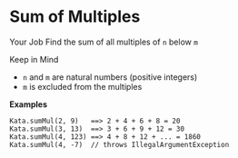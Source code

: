 # Sum of Multiples

Your Job
Find the sum of all multiples of `n` below `m`

Keep in Mind
- `n` and `m` are natural numbers (positive integers)
- `m` is excluded from the multiples

**Examples**
```
Kata.sumMul(2, 9)   ==> 2 + 4 + 6 + 8 = 20
Kata.sumMul(3, 13)  ==> 3 + 6 + 9 + 12 = 30
Kata.sumMul(4, 123) ==> 4 + 8 + 12 + ... = 1860
Kata.sumMul(4, -7)  // throws IllegalArgumentException
```
